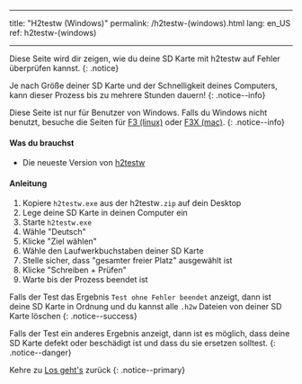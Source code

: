* * *

title: "H2testw (Windows)" permalink: /h2testw-(windows).html lang: en_US ref: h2testw-(windows)

* * *

Diese Seite wird dir zeigen, wie du deine SD Karte mit h2testw auf Fehler überprüfen kannst. {: .notice}

Je nach Größe deiner SD Karte und der Schnelligkeit deines Computers, kann dieser Prozess bis zu mehrere Stunden dauern! {: .notice--info}

Diese Seite ist nur für Benutzer von Windows. Falls du Windows nicht benutzt, besuche die Seiten für [F3 (linux)](f3-(linux)) oder [F3X (mac)](f3x-(mac)). {: .notice--info}

#### Was du brauchst

* Die neueste Version von [h2testw](http://www.heise.de/ct/Redaktion/bo/downloads/h2testw_1.4.zip)

#### Anleitung

  1. Kopiere `h2testw.exe` aus der h2testw`.zip` auf dein Desktop
  2. Lege deine SD Karte in deinen Computer ein
  3. Starte `h2testw.exe`
  4. Wähle "Deutsch"
  5. Klicke "Ziel wählen"
  6. Wähle den Laufwerkbuchstaben deiner SD Karte
  7. Stelle sicher, dass "gesamter freier Platz" ausgewählt ist
  8. Klicke "Schreiben + Prüfen"
  9. Warte bis der Prozess beendet ist

Falls der Test das Ergebnis `Test ohne Fehler beendet` anzeigt, dann ist deine SD Karte in Ordnung und du kannst alle `.h2w` Dateien von deiner SD Karte löschen {: .notice--success}

Falls der Test ein anderes Ergebnis anzeigt, dann ist es möglich, dass deine SD Karte defekt oder beschädigt ist und dass du sie ersetzen solltest. {: .notice--danger}

Kehre zu [Los geht's](get-started) zurück {: .notice--primary}